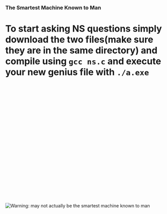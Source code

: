 ### The Smartest Machine Known to Man

# To start asking NS questions simply download the two files(make sure they are in the same directory) and compile using `gcc ns.c` and execute your new genius file with `./a.exe`


<br><br>
<br><br>
<br><br>
<br><br>
<br><br>
<br><br>
<br><br>
<br><br>
<br><br>
<br><br>
<br><br>
![Warning: may not actually be the smartest machine known to man](https://img.shields.io/badge/Warning-may%20not%20actually%20be%20the%20smartest%20machine%20known%20to%20man-red)




